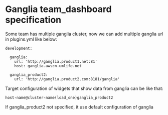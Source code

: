 # Ganglia team_dashboard specification

Some team has multiple ganglia cluster, now we can add multiple ganglia url in plugins.yml like below:

	development:
	
	  ganglia:
	    url: 'http://ganglia.product1.net:81'
	    host: ganglia.awscn.umlife.net

	  ganglia_product2:
	    url: 'http://ganglia.product2.com:8181/ganglia'

Target configuration of widgets that show data from ganglia can be like that:

	host-name@cluster-name(load_one)ganglia_product2

If ganglia_product2 not specified, it use default configuration of ganglia
